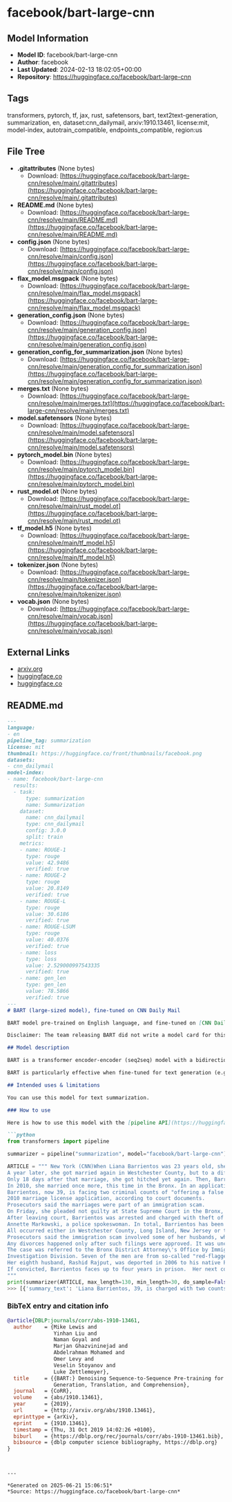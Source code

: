 # facebook/bart-large-cnn

## Model Information

- **Model ID**: facebook/bart-large-cnn
- **Author**: facebook
- **Last Updated**: 2024-02-13 18:02:05+00:00
- **Repository**: https://huggingface.co/facebook/bart-large-cnn

## Tags

transformers, pytorch, tf, jax, rust, safetensors, bart, text2text-generation, summarization, en, dataset:cnn_dailymail, arxiv:1910.13461, license:mit, model-index, autotrain_compatible, endpoints_compatible, region:us

## File Tree

- **.gitattributes** (None bytes)
  - Download: [https://huggingface.co/facebook/bart-large-cnn/resolve/main/.gitattributes](https://huggingface.co/facebook/bart-large-cnn/resolve/main/.gitattributes)
- **README.md** (None bytes)
  - Download: [https://huggingface.co/facebook/bart-large-cnn/resolve/main/README.md](https://huggingface.co/facebook/bart-large-cnn/resolve/main/README.md)
- **config.json** (None bytes)
  - Download: [https://huggingface.co/facebook/bart-large-cnn/resolve/main/config.json](https://huggingface.co/facebook/bart-large-cnn/resolve/main/config.json)
- **flax_model.msgpack** (None bytes)
  - Download: [https://huggingface.co/facebook/bart-large-cnn/resolve/main/flax_model.msgpack](https://huggingface.co/facebook/bart-large-cnn/resolve/main/flax_model.msgpack)
- **generation_config.json** (None bytes)
  - Download: [https://huggingface.co/facebook/bart-large-cnn/resolve/main/generation_config.json](https://huggingface.co/facebook/bart-large-cnn/resolve/main/generation_config.json)
- **generation_config_for_summarization.json** (None bytes)
  - Download: [https://huggingface.co/facebook/bart-large-cnn/resolve/main/generation_config_for_summarization.json](https://huggingface.co/facebook/bart-large-cnn/resolve/main/generation_config_for_summarization.json)
- **merges.txt** (None bytes)
  - Download: [https://huggingface.co/facebook/bart-large-cnn/resolve/main/merges.txt](https://huggingface.co/facebook/bart-large-cnn/resolve/main/merges.txt)
- **model.safetensors** (None bytes)
  - Download: [https://huggingface.co/facebook/bart-large-cnn/resolve/main/model.safetensors](https://huggingface.co/facebook/bart-large-cnn/resolve/main/model.safetensors)
- **pytorch_model.bin** (None bytes)
  - Download: [https://huggingface.co/facebook/bart-large-cnn/resolve/main/pytorch_model.bin](https://huggingface.co/facebook/bart-large-cnn/resolve/main/pytorch_model.bin)
- **rust_model.ot** (None bytes)
  - Download: [https://huggingface.co/facebook/bart-large-cnn/resolve/main/rust_model.ot](https://huggingface.co/facebook/bart-large-cnn/resolve/main/rust_model.ot)
- **tf_model.h5** (None bytes)
  - Download: [https://huggingface.co/facebook/bart-large-cnn/resolve/main/tf_model.h5](https://huggingface.co/facebook/bart-large-cnn/resolve/main/tf_model.h5)
- **tokenizer.json** (None bytes)
  - Download: [https://huggingface.co/facebook/bart-large-cnn/resolve/main/tokenizer.json](https://huggingface.co/facebook/bart-large-cnn/resolve/main/tokenizer.json)
- **vocab.json** (None bytes)
  - Download: [https://huggingface.co/facebook/bart-large-cnn/resolve/main/vocab.json](https://huggingface.co/facebook/bart-large-cnn/resolve/main/vocab.json)


## External Links

- [arxiv.org](https://arxiv.org/abs/1910.13461)
- [huggingface.co](https://huggingface.co/datasets/cnn_dailymail)
- [huggingface.co](https://huggingface.co/transformers/main_classes/pipelines.html)


## README.md

```markdown
---
language:
- en
pipeline_tag: summarization
license: mit
thumbnail: https://huggingface.co/front/thumbnails/facebook.png
datasets:
- cnn_dailymail
model-index:
- name: facebook/bart-large-cnn
  results:
  - task:
      type: summarization
      name: Summarization
    dataset:
      name: cnn_dailymail
      type: cnn_dailymail
      config: 3.0.0
      split: train
    metrics:
    - name: ROUGE-1
      type: rouge
      value: 42.9486
      verified: true
    - name: ROUGE-2
      type: rouge
      value: 20.8149
      verified: true
    - name: ROUGE-L
      type: rouge
      value: 30.6186
      verified: true
    - name: ROUGE-LSUM
      type: rouge
      value: 40.0376
      verified: true
    - name: loss
      type: loss
      value: 2.529000997543335
      verified: true
    - name: gen_len
      type: gen_len
      value: 78.5866
      verified: true
---
# BART (large-sized model), fine-tuned on CNN Daily Mail 

BART model pre-trained on English language, and fine-tuned on [CNN Daily Mail](https://huggingface.co/datasets/cnn_dailymail). It was introduced in the paper [BART: Denoising Sequence-to-Sequence Pre-training for Natural Language Generation, Translation, and Comprehension](https://arxiv.org/abs/1910.13461) by Lewis et al. and first released in [this repository (https://github.com/pytorch/fairseq/tree/master/examples/bart). 

Disclaimer: The team releasing BART did not write a model card for this model so this model card has been written by the Hugging Face team.

## Model description

BART is a transformer encoder-encoder (seq2seq) model with a bidirectional (BERT-like) encoder and an autoregressive (GPT-like) decoder. BART is pre-trained by (1) corrupting text with an arbitrary noising function, and (2) learning a model to reconstruct the original text.

BART is particularly effective when fine-tuned for text generation (e.g. summarization, translation) but also works well for comprehension tasks (e.g. text classification, question answering). This particular checkpoint has been fine-tuned on CNN Daily Mail, a large collection of text-summary pairs.

## Intended uses & limitations

You can use this model for text summarization. 

### How to use

Here is how to use this model with the [pipeline API](https://huggingface.co/transformers/main_classes/pipelines.html):

```python
from transformers import pipeline

summarizer = pipeline("summarization", model="facebook/bart-large-cnn")

ARTICLE = """ New York (CNN)When Liana Barrientos was 23 years old, she got married in Westchester County, New York.
A year later, she got married again in Westchester County, but to a different man and without divorcing her first husband.
Only 18 days after that marriage, she got hitched yet again. Then, Barrientos declared "I do" five more times, sometimes only within two weeks of each other.
In 2010, she married once more, this time in the Bronx. In an application for a marriage license, she stated it was her "first and only" marriage.
Barrientos, now 39, is facing two criminal counts of "offering a false instrument for filing in the first degree," referring to her false statements on the
2010 marriage license application, according to court documents.
Prosecutors said the marriages were part of an immigration scam.
On Friday, she pleaded not guilty at State Supreme Court in the Bronx, according to her attorney, Christopher Wright, who declined to comment further.
After leaving court, Barrientos was arrested and charged with theft of service and criminal trespass for allegedly sneaking into the New York subway through an emergency exit, said Detective
Annette Markowski, a police spokeswoman. In total, Barrientos has been married 10 times, with nine of her marriages occurring between 1999 and 2002.
All occurred either in Westchester County, Long Island, New Jersey or the Bronx. She is believed to still be married to four men, and at one time, she was married to eight men at once, prosecutors say.
Prosecutors said the immigration scam involved some of her husbands, who filed for permanent residence status shortly after the marriages.
Any divorces happened only after such filings were approved. It was unclear whether any of the men will be prosecuted.
The case was referred to the Bronx District Attorney\'s Office by Immigration and Customs Enforcement and the Department of Homeland Security\'s
Investigation Division. Seven of the men are from so-called "red-flagged" countries, including Egypt, Turkey, Georgia, Pakistan and Mali.
Her eighth husband, Rashid Rajput, was deported in 2006 to his native Pakistan after an investigation by the Joint Terrorism Task Force.
If convicted, Barrientos faces up to four years in prison.  Her next court appearance is scheduled for May 18.
"""
print(summarizer(ARTICLE, max_length=130, min_length=30, do_sample=False))
>>> [{'summary_text': 'Liana Barrientos, 39, is charged with two counts of "offering a false instrument for filing in the first degree" In total, she has been married 10 times, with nine of her marriages occurring between 1999 and 2002. She is believed to still be married to four men.'}]
```

### BibTeX entry and citation info

```bibtex
@article{DBLP:journals/corr/abs-1910-13461,
  author    = {Mike Lewis and
               Yinhan Liu and
               Naman Goyal and
               Marjan Ghazvininejad and
               Abdelrahman Mohamed and
               Omer Levy and
               Veselin Stoyanov and
               Luke Zettlemoyer},
  title     = {{BART:} Denoising Sequence-to-Sequence Pre-training for Natural Language
               Generation, Translation, and Comprehension},
  journal   = {CoRR},
  volume    = {abs/1910.13461},
  year      = {2019},
  url       = {http://arxiv.org/abs/1910.13461},
  eprinttype = {arXiv},
  eprint    = {1910.13461},
  timestamp = {Thu, 31 Oct 2019 14:02:26 +0100},
  biburl    = {https://dblp.org/rec/journals/corr/abs-1910-13461.bib},
  bibsource = {dblp computer science bibliography, https://dblp.org}
}
```
```


---

*Generated on 2025-06-21 15:06:51*
*Source: https://huggingface.co/facebook/bart-large-cnn*
